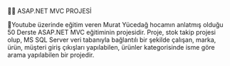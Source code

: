 👨‍💻 ASAP.NET MVC PROJESİ

📍Youtube üzerinde eğitim veren Murat Yücedağ hocamın anlatmış olduğu 50 Derste ASAP.NET MVC eğitiminin projesidir. Proje, stok takip projesi olup, MS SQL Server veri tabanıyla bağlantılı bir şekilde çalışan, marka, ürün, müşteri giriş çıkışları yapılabilen,
ürünler kategorisinde isme göre arama yapılabilen bir projedir.
